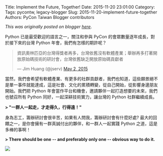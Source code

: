 Title: Implement the Future, Together!
Date: 2015-11-20 23:01:00
Category:
Tags: pycontw, legacy-blogger
Slug: 2015-11-20-implement-future-together
Authors: PyCon Taiwan Blogger contributors

*This was originally posted on blogger [here](https://pycontw.blogspot.com/2015/11/implement-future-together.html)*.

<!--more-->

Python 已是最受歡迎的語言之一，關注和參與 PyCon 的會眾數量逐年成長，對於接下來的台灣 Python 年會，我們有怎樣的期許呢？




> 資訊奧林匹亞的台灣得獎者再多，台灣依舊沒有軟體產業；舉辦再多打著開放原始碼技術的研討會，台灣依舊缺乏開放原始碼貢獻者
>
> — Jim Huang (@jserv) [May 2, 2015](https://twitter.com/jserv/status/594504803486605312)



當然，我們會希望有軟體產業、有更多的社群貢獻者，我們也知道，這些願景絕不是單一事件就能達成，這是社會、文化的累積轉變，從自己開始，從影響身邊朋友開始。我們把
Python 年會當作平台和機會，邀請夥伴一起打造想要的未來，我們也號召所有 Python 同好，一起深耕技術實力，讓台灣的 Python 社群繼續成長。



**> "一群人一起走，才走得久，行得遠！"**

身為志工，籌辦研討會很辛苦，如果有人問我，籌辦研討會有什麼好處? 最大的回饋之一，是你會擁有一群真誠付出的夥伴，和一群人一起實踐 Python 之道，這是多棒的事啊！



**> There should be one -- and preferably only one -- obvious way to do it.**

![](https://lh3.googleusercontent.com/-uTtNbHSwZj8/Vk10shWWOwI/AAAAAAAABuo/dVXAdtgFcsI/s600-Ic42/IMG_20151024_132831.jpg)
